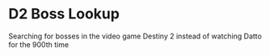 # D2 Boss Lookup
Searching for bosses in the video game Destiny 2 instead of watching Datto for the 900th time